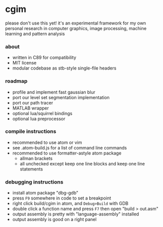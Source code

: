 # cgim
please don't use this yet! it's an experimental framework for my own personal research in computer graphics, image processing, machine learning and pattern analysis

### about
- written in C89 for compatibility
- MIT license
- modular codebase as stb-style single-file headers

### roadmap
- profile and implement fast gaussian blur
- port our level set segmentation implementation
- port our path tracer
- MATLAB wrapper
- optional lua/squirrel bindings
- optional lua preprocessor

### compile instructions
- recommended to use atom or vim
- see .atom-build.js for a list of command line commands
- recommended to use formatter-astyle atom package
  - allman brackets
  - all unchecked except keep one line blocks and keep one line statements

### debugging instructions
- install atom package "dbg-gdb"
- press ````F9```` somewhere in code to set a breakpoint
- right click build/cgim in atom, and ````Debug>Build```` with GDB
- double click a function name and press  ````F7```` then open "build > out.asm"
 - output assembly is pretty with "language-assembly" installed
 - output assembly is good on a right panel
